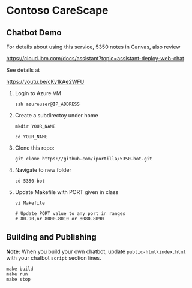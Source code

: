 # Contoso CareScape 

## Chatbot Demo

For details about using this service, 5350 notes in Canvas, also review

https://cloud.ibm.com/docs/assistant?topic=assistant-deploy-web-chat

See details at

https://youtu.be/cKy1kAe2WFU


1. Login to Azure VM
   
   `ssh azureuser@IP_ADDRESS`
   
3. Create a subdirectoy under home
   
   `mkdir YOUR_NAME`
   
   `cd YOUR_NAME`
   
5. Clone this repo:

   `git clone https://github.com/iportilla/5350-bot.git`
   
7. Navigate to new folder
   
   `cd 5350-bot`
   
9. Update Makefile with PORT given in class

   `vi Makefile`

   ```
   # Update PORT value to any port in ranges
   # 80-90,or 8000-8010 or 8080-8090
   ```



## Building and Publishing

**Note:** When you build your own chatbot,  update `public-html\index.html` with your chatbot `script` section lines.


```
make build
make run
make stop
```

